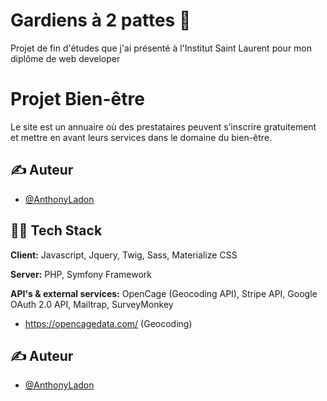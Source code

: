 # Gardiens à 2 pattes 🐶

Projet de fin d'études que j'ai présenté à l'Institut Saint Laurent pour mon diplôme de web developer

# Projet Bien-être

Le site est un annuaire où des prestataires peuvent s’inscrire gratuitement et mettre en avant leurs services dans le domaine du bien-être.

## ✍️ Auteur

- [@AnthonyLadon](https://www.github.com/anthonyladon)

## 🧑‍🔧 Tech Stack

**Client:** Javascript, Jquery, Twig, Sass, Materialize CSS

**Server:** PHP, Symfony Framework

**API's & external services:** OpenCage (Geocoding API), Stripe API, Google OAuth 2.0 API, Mailtrap, SurveyMonkey

- https://opencagedata.com/ (Geocoding)

## ✍️ Auteur

- [@AnthonyLadon](https://www.github.com/anthonyladon)
